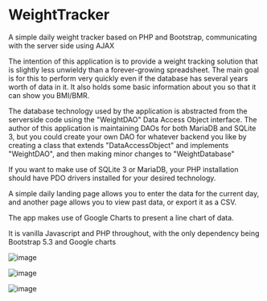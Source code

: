 # WeightTracker
A simple daily weight tracker based on PHP and Bootstrap, communicating with the server side using AJAX

The intention of this application is to provide a weight tracking solution that is slightly less unwieldy than a forever-growing spreadsheet. The main goal is for this to perform very quickly even if the database has several years worth of data in it. It also holds some basic information about you so that it can show you BMI/BMR.

The database technology used by the application is abstracted from the serverside code using the "WeightDAO" Data Access Object interface. The author of this application is maintaining DAOs for both MariaDB and SQLite 3, but you could create your own DAO for whatever backend you like by creating a class that extends "DataAccessObject" and implements "WeightDAO", and then making minor changes to "WeightDatabase"

If you want to make use of SQLite 3 or MariaDB, your PHP installation should have PDO drivers installed for your desired technology.

A simple daily landing page allows you to enter the data for the current day, and another page allows you to view past data, or export it as a CSV.

The app makes use of Google Charts to present a line chart of data.

It is vanilla Javascript and PHP throughout, with the only dependency being Bootstrap 5.3 and Google charts

![image](https://user-images.githubusercontent.com/59516714/233742319-08e6b47c-5a6e-4055-9dc6-a56e70c33e86.png)

![image](https://user-images.githubusercontent.com/59516714/233742986-702eff70-8f1a-4d97-b638-4c6efbf3d853.png)

![image](https://user-images.githubusercontent.com/59516714/233743193-884545c2-83d9-42e7-9b11-20230708c9d8.png)

